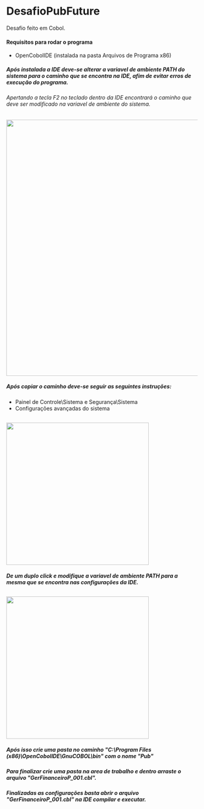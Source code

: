 # DesafioPubFuture
Desafio feito em Cobol.
#### Requisitos para rodar o programa
- OpenCobolIDE (instalada na pasta Arquivos de Programa x86)
##### Após instalada a IDE deve-se alterar a variavel de ambiente PATH do sistema para o caminho que se encontra na IDE, afim de evitar erros de execução do programa.

###### Apertando a tecla F2 no teclado dentro da IDE encontrará o caminho que deve ser modificado na variavel de ambiente do sistema.
## <img src="https://user-images.githubusercontent.com/42828915/149688056-ff563cd0-a124-4007-94dc-6b0a3f152069.png" width="675px">

##### Após copiar o caminho deve-se seguir as seguintes instruções:
- Painel de Controle\Sistema e Segurança\Sistema
- Configurações avançadas do sistema
## <img src= "https://user-images.githubusercontent.com/42828915/149688736-87476ac7-bf44-4499-899b-dc02115e9a47.png" width="375px">

##### De um duplo click e modifique a variavel de ambiente PATH para a mesma que se encontra nas configurações da IDE.
## <img src="https://user-images.githubusercontent.com/42828915/149689042-3cfb681c-3968-4f1c-9da5-b254adc4d9f8.png" width="375px">

##### Após isso crie uma pasta no caminho "C:\Program Files (x86)\OpenCobolIDE\GnuCOBOL\bin" com o nome "Pub"
##### Para finalizar crie uma pasta na area de trabalho e dentro arraste o arquivo "GerFinanceiroP_001.cbl".
##### Finalizadas as configurações basta abrir o arquivo "GerFinanceiroP_001.cbl" na IDE compilar e executar.

